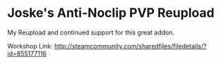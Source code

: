 # Joske's Anti-Noclip PVP Reupload
My Reupload and continued support for this great addon. 

Workshop Link: http://steamcommunity.com/sharedfiles/filedetails/?id=855177116
